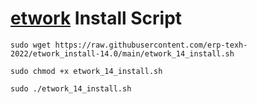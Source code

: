# [etwork](https://www.etwork.com "etwork's Homepage") Install Script

```
sudo wget https://raw.githubusercontent.com/erp-texh-2022/etwork_install-14.0/main/etwork_14_install.sh

sudo chmod +x etwork_14_install.sh

sudo ./etwork_14_install.sh
